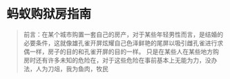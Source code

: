 # 蚂蚁购狱房指南

> 前言：在某个城市购置一套自己的房产，对于某些年轻男性而言，是结婚的必要条件，这就像雄孔雀开屏炫耀自己色泽鲜艳的尾屏以吸引雌孔雀进行求偶一样，房子的目的和孔雀开屏的目的一样。
> 只是在某些人在某些地方购房时还有许多未知的危险在，对于这些危险在事前基本上无能为力，没办法，人为刀俎，我为鱼肉，牧民

<!--stackedit_data:
eyJoaXN0b3J5IjpbLTEzMjM4NzI0MzIsLTIzNjY3MzI0OCwtMj
Q1MDgxMzUxLC0xNTc2ODY5ODAyLDU5MjExNDkyNiwtMTM1NjI2
MTMwNSwyNjE0NzMyMzksMTE2MDI4OTk5Myw4NTY4OTQyNjksMj
EzNTAyNTA2MywxODU1NTUyMDYwXX0=
-->